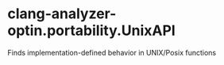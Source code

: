 # clang-analyzer-optin.portability.UnixAPI

Finds implementation-defined behavior in UNIX/Posix functions
